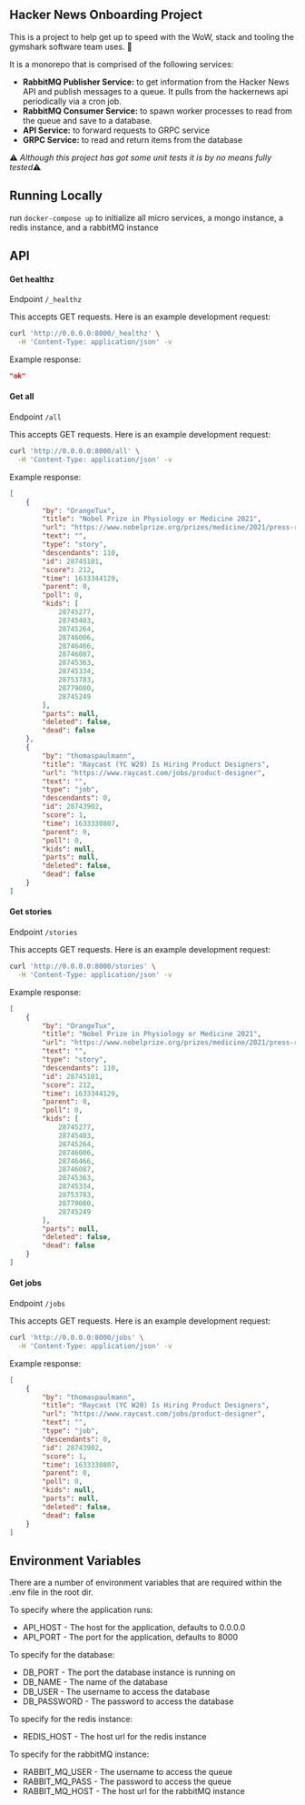 ## Hacker News Onboarding Project

This is a project to help get up to speed with the WoW, stack and tooling the gymshark software team uses. :rocket:  

It is a monorepo that is comprised of the following services:

- **RabbitMQ Publisher Service:** to get information from the Hacker News API and publish messages to a queue. It pulls from the hackernews api periodically via a cron job. 
- **RabbitMQ Consumer Service:** to spawn worker processes to read from the queue and save to a database.
- **API Service:** to forward requests to GRPC service 
- **GRPC Service:** to read and return items from the database

:warning: *Although this project has got some unit tests it is by no means fully tested*:warning:

## Running Locally

run `docker-compose up` to initialize all micro services, a mongo instance, a redis instance, and a rabbitMQ instance

## API

#### Get healthz

Endpoint `/_healthz`

This accepts GET requests. Here is an example development request:

```bash
curl 'http://0.0.0.0:8000/_healthz' \
  -H 'Content-Type: application/json' -v
```

Example response:

```json
"ok"
```

#### Get all

Endpoint `/all`

This accepts GET requests. Here is an example development request:

```bash
curl 'http://0.0.0.0:8000/all' \
  -H 'Content-Type: application/json' -v
```

Example response:

```json
[
    {
        "by": "OrangeTux",
        "title": "Nobel Prize in Physiology or Medicine 2021",
        "url": "https://www.nobelprize.org/prizes/medicine/2021/press-release/",
        "text": "",
        "type": "story",
        "descendants": 110,
        "id": 28745101,
        "score": 212,
        "time": 1633344129,
        "parent": 0,
        "poll": 0,
        "kids": [
            28745277,
            28745403,
            28745264,
            28746006,
            28746466,
            28746087,
            28745363,
            28745334,
            28753783,
            28779080,
            28745249
        ],
        "parts": null,
        "deleted": false,
        "dead": false
    },
    {
        "by": "thomaspaulmann",
        "title": "Raycast (YC W20) Is Hiring Product Designers",
        "url": "https://www.raycast.com/jobs/product-designer",
        "text": "",
        "type": "job",
        "descendants": 0,
        "id": 28743902,
        "score": 1,
        "time": 1633330807,
        "parent": 0,
        "poll": 0,
        "kids": null,
        "parts": null,
        "deleted": false,
        "dead": false
    }
]
```

#### Get stories

Endpoint `/stories`

This accepts GET requests. Here is an example development request:

```bash
curl 'http://0.0.0.0:8000/stories' \
  -H 'Content-Type: application/json' -v
```

Example response:

```json
[
    {
        "by": "OrangeTux",
        "title": "Nobel Prize in Physiology or Medicine 2021",
        "url": "https://www.nobelprize.org/prizes/medicine/2021/press-release/",
        "text": "",
        "type": "story",
        "descendants": 110,
        "id": 28745101,
        "score": 212,
        "time": 1633344129,
        "parent": 0,
        "poll": 0,
        "kids": [
            28745277,
            28745403,
            28745264,
            28746006,
            28746466,
            28746087,
            28745363,
            28745334,
            28753783,
            28779080,
            28745249
        ],
        "parts": null,
        "deleted": false,
        "dead": false
    }
]
```

#### Get jobs

Endpoint `/jobs`

This accepts GET requests. Here is an example development request:

```bash
curl 'http://0.0.0.0:8000/jobs' \
  -H 'Content-Type: application/json' -v
```

Example response:

```json
[
    {
        "by": "thomaspaulmann",
        "title": "Raycast (YC W20) Is Hiring Product Designers",
        "url": "https://www.raycast.com/jobs/product-designer",
        "text": "",
        "type": "job",
        "descendants": 0,
        "id": 28743902,
        "score": 1,
        "time": 1633330807,
        "parent": 0,
        "poll": 0,
        "kids": null,
        "parts": null,
        "deleted": false,
        "dead": false
    }
]
```

## Environment Variables

There are a number of environment variables that are required within the .env file in the root dir. 

To specify where the application runs:

*   API_HOST - The host for the application, defaults to 0.0.0.0
*   API_PORT - The port for the application, defaults to 8000

To specify for the database:

*   DB_PORT - The port the database instance is running on
*   DB_NAME - The name of the database
*   DB_USER - The username to access the database
*   DB_PASSWORD - The password to access the database

To specify for the redis instance:

*   REDIS_HOST - The host url for the redis instance

To specify for the rabbitMQ instance: 

*   RABBIT_MQ_USER - The username to access the queue
*   RABBIT_MQ_PASS - The password to access the queue
*   RABBIT_MQ_HOST - The host url for the rabbitMQ instance

